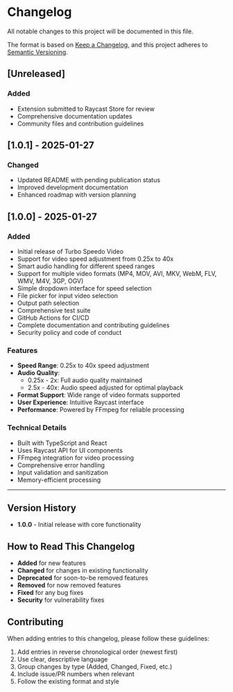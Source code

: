 # Changelog

All notable changes to this project will be documented in this file.

The format is based on [Keep a Changelog](https://keepachangelog.com/en/1.0.0/),
and this project adheres to [Semantic Versioning](https://semver.org/spec/v2.0.0.html).

## [Unreleased]

### Added
- Extension submitted to Raycast Store for review
- Comprehensive documentation updates
- Community files and contribution guidelines

## [1.0.1] - 2025-01-27

### Changed
- Updated README with pending publication status
- Improved development documentation
- Enhanced roadmap with version planning

## [1.0.0] - 2025-01-27

### Added
- Initial release of Turbo Speedo Video
- Support for video speed adjustment from 0.25x to 40x
- Smart audio handling for different speed ranges
- Support for multiple video formats (MP4, MOV, AVI, MKV, WebM, FLV, WMV, M4V, 3GP, OGV)
- Simple dropdown interface for speed selection
- File picker for input video selection
- Output path selection
- Comprehensive test suite
- GitHub Actions for CI/CD
- Complete documentation and contributing guidelines
- Security policy and code of conduct

### Features
- **Speed Range**: 0.25x to 40x speed adjustment
- **Audio Quality**: 
  - 0.25x - 2x: Full audio quality maintained
  - 2.5x - 40x: Audio speed adjusted for optimal playback
- **Format Support**: Wide range of video formats supported
- **User Experience**: Intuitive Raycast interface
- **Performance**: Powered by FFmpeg for reliable processing

### Technical Details
- Built with TypeScript and React
- Uses Raycast API for UI components
- FFmpeg integration for video processing
- Comprehensive error handling
- Input validation and sanitization
- Memory-efficient processing

---

## Version History

- **1.0.0** - Initial release with core functionality

## How to Read This Changelog

- **Added** for new features
- **Changed** for changes in existing functionality
- **Deprecated** for soon-to-be removed features
- **Removed** for now removed features
- **Fixed** for any bug fixes
- **Security** for vulnerability fixes

## Contributing

When adding entries to this changelog, please follow these guidelines:

1. Add entries in reverse chronological order (newest first)
2. Use clear, descriptive language
3. Group changes by type (Added, Changed, Fixed, etc.)
4. Include issue/PR numbers when relevant
5. Follow the existing format and style
